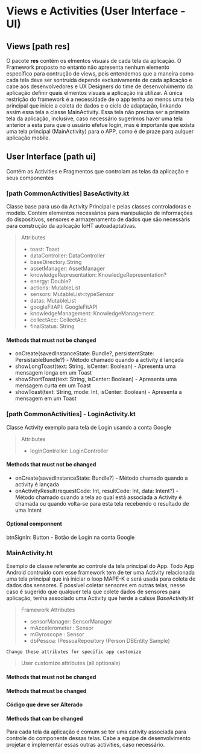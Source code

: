 # Views e Activities (User Interface - UI)

## Views [path res]

O pacote <b>res</b> contém os elmentos visuais de cada tela da aplicação. O Framework proposto no entanto não apresenta nenhum elemento específico para contrução de views, pois entendemos que a maneira como cada tela deve ser sontruída depende exclusivamente de cada aplicação e cabe aos desenvolvedores e UX Designers do time de desenvolvimento da aplicação definir quais elmentos visuais a aplicação irá utilizar. A única restrição do framework é a necessidade de o app tenha ao menos uma tela principal que inicie a coleta de dados e o ciclo de adaptação, linkando assim essa tela a classe MainActivity. Essa tela não precisa ser a primeira tela da aplicação, inclusive, caso necessário sugerimos haver uma tela anterior a esta para que o usuário efetue login, mas é importante que exista uma tela principal (MainActivity) para o APP, como é de praze parq aulquer aplicação mobile.

## User Interface [path ui]

Contém as Activities e Fragmentos que controlam as telas da aplicação e seus componentes

### [path CommonActivities] BaseActivity.kt

Classe base para uso da Activity Principal e pelas classes controladoras e modelo. Contem elementos necessários para manipulação de informações do dispositivos, sensores e armazenamento de dados que são necessáris para construção da aplicação IoHT autoadaptativas.

> Attributes
> - toast: Toast
> - dataController: DataController
> - baseDirectory:String
> - assetManager: AssetManager
> - knowledgeRepresentation: KnowledgeRepresentation?
> - energy: Double?
> - actions: MutableList<String>
> - sensors: MutableList<typeSensor
> - datas: MutableList<ValuesSensor>
> - googleFitAPI: GoogleFitAPI
> - knowledgeManagement: KnowledgeManagement
> - collectAcc: CollectAcc
> - finalStatus: String

#### Methods that must not be changed

- onCreate(savedInstanceState: Bundle?, persistentState: PersistableBundle?) - Método chamado quando a activity é lançada
- showLongToast(text: String, isCenter: Boolean) - Apresenta uma mensagem longa em um Toast
- showShortToast(text: String, isCenter: Boolean) - Apresenta uma mensagem curta em um Toast
- showToast(text: String, mode: Int, isCenter: Boolean) - Apresenta a mensagem em um Toast

### [path CommonActivities] - LoginActivity.kt
  
Classe Activity exemplo para tela de Login usando a conta Google
  
> Attributes
> - loginController: LoginController

#### Methods that must not be changed
  
- onCreate(savedInstanceState: Bundle?) - Método chamado quando a activity é lançada
- onActivityResult(requestCode: Int, resultCode: Int, data: Intent?)  - Método chamado quando a tela ao qual está associada a Activity é chamada ou quando volta-se para esta tela recebendo o resultado de uma Intent

#### Optional componnent
  
btnSignIn: Button - Botão de Login na conta Google

### MainActivity.ht
  
Exemplo de classe referente ao controle da tela principal do App. Todo App Android contruído com esse framework tem de ter uma Activity relacionada  uma tela principal que irá iniciar o loop MAPE-K e será usada para coleta de dados dos sensores. É possível coletar sensores em outras telas, nesse caso é sugerido que qualquer tela que colete dados de sensores para aplicação, tenha associado uma Activity que herde a calsse <i>BaseActivity.kt</i> 

> Framework Attributes
> - sensorManager: SensorManager
> - mAccelerometer : Sensor
> - mGyroscope : Sensor
> - dbPessoa: IPessoaRepository (Person DBEntity Sample)

```Change these attributes for specific app customize```
  
> User customize attributes (all optionals)
  
  
#### Methods that must not be changed

#### Methods that must  be changed

#### Código que deve ser Alterado

#### Methods that can be changed

  
Para cada tela da aplicação é comum se ter uma cativity associada para controle do componente dessas telas. Cabe a equipe de desenvolvimento projetar e implementar essas outras activities, caso necessário.
